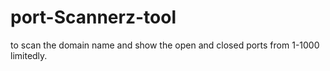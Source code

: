 # port-Scannerz-tool
to scan the domain name and show the open and closed ports from 1-1000 limitedly.
